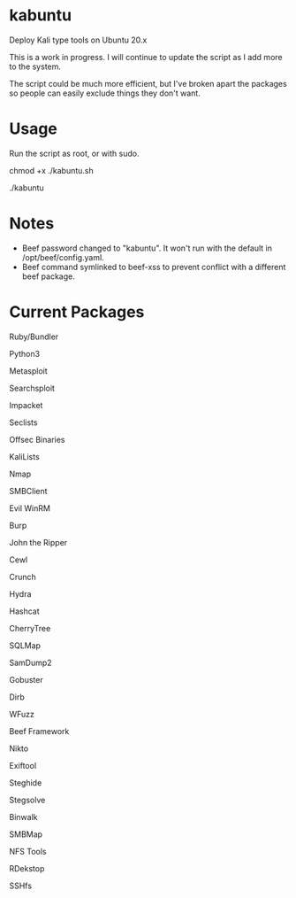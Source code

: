 # kabuntu
Deploy Kali type tools on Ubuntu 20.x

This is a work in progress. I will continue to update the script as I add more to the system.

The script could be much more efficient, but I've broken apart the packages so people can easily exclude things they don't want.

# Usage
Run the script as root, or with sudo.

chmod +x ./kabuntu.sh

./kabuntu

# Notes
- Beef password changed to "kabuntu". It won't run with the default in /opt/beef/config.yaml.
- Beef command symlinked to beef-xss to prevent conflict with a different beef package.

# Current Packages
Ruby/Bundler

Python3

Metasploit

Searchsploit

Impacket

Seclists

Offsec Binaries

KaliLists

Nmap

SMBClient

Evil WinRM

Burp

John the Ripper

Cewl

Crunch

Hydra

Hashcat

CherryTree

SQLMap

SamDump2

Gobuster

Dirb

WFuzz

Beef Framework

Nikto

Exiftool

Steghide

Stegsolve

Binwalk

SMBMap

NFS Tools

RDekstop

SSHfs
